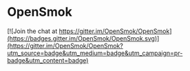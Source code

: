 # OpenSmok

[![Join the chat at https://gitter.im/OpenSmok/OpenSmok](https://badges.gitter.im/OpenSmok/OpenSmok.svg)](https://gitter.im/OpenSmok/OpenSmok?utm_source=badge&utm_medium=badge&utm_campaign=pr-badge&utm_content=badge)